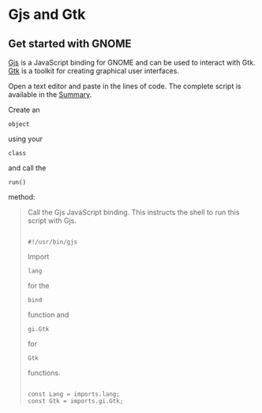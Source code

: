 # Gjs and Gtk

[]()

## Get started with GNOME

[]()

[Gjs](https://wiki.gnome.org/Projects/Gjs) is a JavaScript binding for
GNOME and can be used to interact with Gtk. [Gtk](http://www.gtk.org/)
is a toolkit for creating graphical user interfaces.

Open a text editor and paste in the lines of code. The complete script
is available in the [Summary]().

Create an

    object

using your

    class

and call the

    run()

method:

> Call the Gjs JavaScript binding. This instructs the shell to run this
> script with Gjs.
> 
> ``` 
> 
> #!/usr/bin/gjs
> ```
> 
> Import
> 
>     lang
> 
> for the
> 
>     bind
> 
> function and
> 
>     gi.Gtk
> 
> for
> 
>     Gtk
> 
> functions.
> 
> ``` 
> 
> const Lang = imports.lang;
> const Gtk = imports.gi.Gtk;
> ```

[]()
